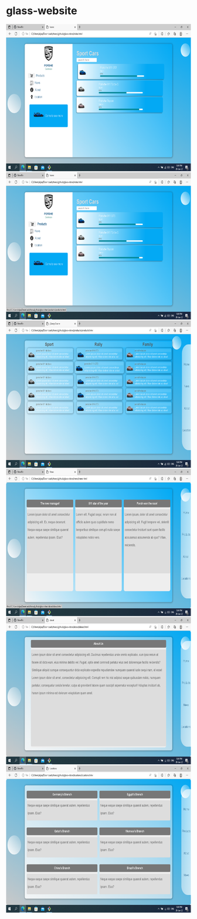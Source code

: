 # glass-website
<img src="./photos/Screenshot-1.png" height="400px">
<img src="./photos/Screenshot-2.png" height="400px">
<img src="./photos/Screenshot-3.png" height="400px">
<img src="./photos/Screenshot-4.png" height="400px">
<img src="./photos/Screenshot-5.png" height="400px">
<img src="./photos/Screenshot-6.png" height="400px">
